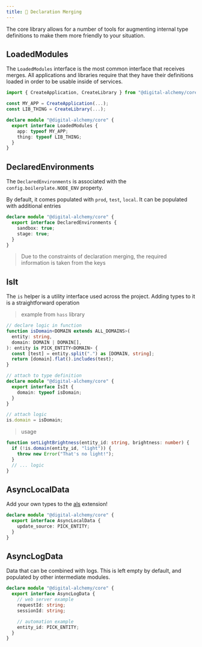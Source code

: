 ```yaml
---
title: 📩 Declaration Merging
---
```


The core library allows for a number of tools for augmenting internal type definitions to make them more friendly to your situation.

## LoadedModules

The `LoadedModules` interface is the most common interface that receives merges.
All applications and libraries require that they have their definitions loaded in order to be usable inside of services.


```typescript
import { CreateApplication, CreateLibrary } from "@digital-alchemy/core";

const MY_APP = CreateApplication(...);
const LIB_THING = CreateLibrary(...);

declare module "@digital-alchemy/core" {
  export interface LoadedModules {
    app: typeof MY_APP;
    thing: typeof LIB_THING;
  }
}
```

## DeclaredEnvironments

The `DeclaredEnvironments` is associated with the `config.boilerplate.NODE_ENV` property.

By default, it comes populated with `prod`, `test`, `local`. It can be populated with additional entries

```typescript
declare module "@digital-alchemy/core" {
  export interface DeclaredEnvironments {
    sandbox: true;
    stage: true;
  }
}
```

> Due to the constraints of declaration merging, the required information is taken from the keys

## IsIt

The `is` helper is a utility interface used across the project. Adding types to it is a straightforward operation

> example from `hass` library

```typescript
// declare logic in function
function isDomain<DOMAIN extends ALL_DOMAINS>(
  entity: string,
  domain: DOMAIN | DOMAIN[],
): entity is PICK_ENTITY<DOMAIN> {
  const [test] = entity.split(".") as [DOMAIN, string];
  return [domain].flat().includes(test);
}

// attach to type definition
declare module "@digital-alchemy/core" {
  export interface IsIt {
    domain: typeof isDomain;
  }
}

// attach logic
is.domain = isDomain;
```

> usage

```typescript
function setLightBrightness(entity_id: string, brightness: number) {
  if (!is.domain(entity_id, "light")) {
    throw new Error("That's no light!");
  }
  // ... logic
}
```

## AsyncLocalData

Add your own types to the [als](/docs/core/als) extension!

```typescript
declare module "@digital-alchemy/core" {
  export interface AsyncLocalData {
    update_source: PICK_ENTITY;
  }
}
```

## AsyncLogData

Data that can be combined with logs. This is left empty by default, and populated by other intermediate modules.

```typescript
declare module "@digital-alchemy/core" {
  export interface AsyncLogData {
    // web server example
    requestId: string;
    sessionId: string;

    // automation example
    entity_id: PICK_ENTITY;
  }
}
```
